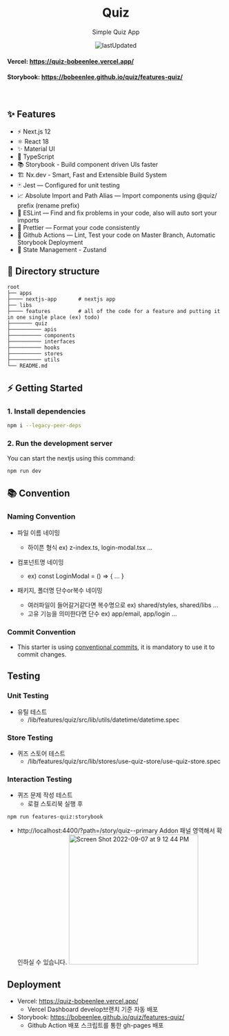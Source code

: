 <div align="center">
<h1>Quiz</h1>

<p>Simple Quiz App</p>

![lastUpdated](https://img.shields.io/github/last-commit/BoBeenLee/quiz/develop)

</div>

#### Vercel: https://quiz-bobeenlee.vercel.app/

#### Storybook: https://bobeenlee.github.io/quiz/features-quiz/

<br/>

## ✨ Features

- ⚡️ Next.js 12
- ⚛️ React 18
- ✨ Material UI
- 👀 TypeScript
- 📚 Storybook - Build component driven UIs faster
- 🏗 Nx.dev - Smart, Fast and Extensible Build System
- 🃏 Jest — Configured for unit testing
- 📈 Absolute Import and Path Alias — Import components using @quiz/ prefix (rename prefix)
- 📏 ESLint — Find and fix problems in your code, also will auto sort your imports
- 💖 Prettier — Format your code consistently
- 👷 Github Actions — Lint, Test your code on Master Branch, Automatic Storybook Deployment
- 📗 State Management - Zustand

## 📂 Directory structure

    root
    ├── apps
    ├──── nextjs-app       # nextjs app
    ├── libs
    ├──── features         # all of the code for a feature and putting it in one single place (ex) todo)
    ├─────── quiz
    ├────────── apis
    ├────────── components
    ├────────── interfaces
    ├────────── hooks
    ├────────── stores
    ├────────── utils
    └── README.md

## ⚡️ Getting Started

### 1. Install dependencies

```bash
npm i --legacy-peer-deps
```

### 2. Run the development server

You can start the nextjs using this command:

```bash
npm run dev
```

## 📚 Convention

### Naming Convention

- 파일 이름 네이밍
  - 하이픈 형식 ex) z-index.ts, login-modal.tsx ...
- 컴포넌트명 네이밍
  - ex) const LoginModal = () => { ... }
- 패키지, 폴더명 단수or복수 네이밍

  - 여러파일이 들어갈거같다면 복수명으로
    ex) shared/styles, shared/libs ...
  - 고유 기능을 의미한다면 단수
    ex) app/email, app/login ...

### Commit Convention

- This starter is using [conventional commits](https://www.conventionalcommits.org/en/v1.0.0/), it is mandatory to use it to commit changes.

## Testing

### Unit Testing

- 유틸 테스트
  - /lib/features/quiz/src/lib/utils/datetime/datetime.spec

### Store Testing

- 퀴즈 스토어 테스트
  - /lib/features/quiz/src/lib/stores/use-quiz-store/use-quiz-store.spec

### Interaction Testing

- 퀴즈 문제 작성 테스트
  - 로컬 스토리북 실행 후

```
npm run features-quiz:storybook
```

- http://localhost:4400/?path=/story/quiz--primary Addon 패널 영역해서 확인하실 수 있습니다.
  <img width="300" alt="Screen Shot 2022-09-07 at 9 12 44 PM" src="https://user-images.githubusercontent.com/1489321/188875868-973d7fea-fee0-45cc-91f4-593429b27003.png">

## Deployment

- Vercel: https://quiz-bobeenlee.vercel.app/
  - Vercel Dashboard develop브랜치 기준 자동 배포
- Storybook: https://bobeenlee.github.io/quiz/features-quiz/
  - Github Action 배포 스크립트를 통한 gh-pages 배포
